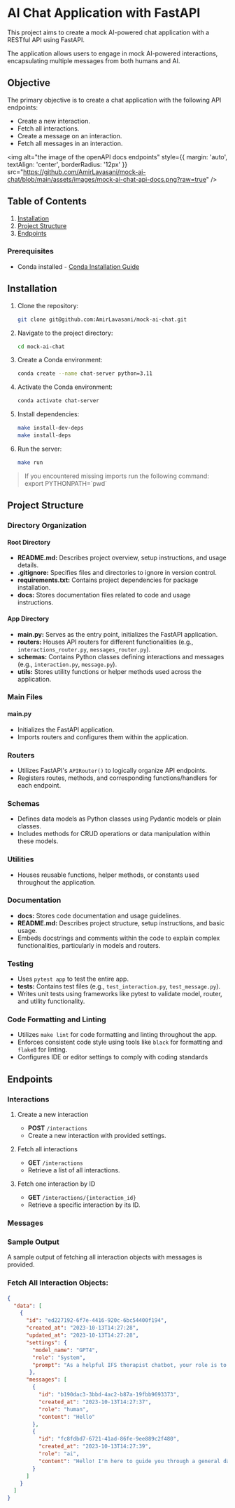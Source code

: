 # AI Chat Application with FastAPI

This project aims to create a mock AI-powered chat application with a RESTful API using FastAPI. 

The application allows users to engage in mock AI-powered interactions, encapsulating multiple messages from both humans and AI.

## Objective

The primary objective is to create a chat application with the following API endpoints:

- Create a new interaction.
- Fetch all interactions.
- Create a message on an interaction.
- Fetch all messages in an interaction.

<img
  alt="the image of the openAPI docs endpoints"
  style={{ margin: 'auto', textAlign: 'center', borderRadius: '12px' }}
  src="https://github.com/AmirLavasani/mock-ai-chat/blob/main/assets/images/mock-ai-chat-api-docs.png?raw=true"
/>

## Table of Contents

1. [Installation](#installation)
2. [Project Structure](#project-structure)
3. [Endpoints](#endpoints)


### Prerequisites

- Conda installed - [Conda Installation Guide](https://conda.io/projects/conda/en/latest/user-guide/install/index.html)

## Installation

1. Clone the repository:

    ```bash
    git clone git@github.com:AmirLavasani/mock-ai-chat.git
    ```

2. Navigate to the project directory:

    ```bash
    cd mock-ai-chat
    ```

3. Create a Conda environment:

    ```bash
    conda create --name chat-server python=3.11
    ```

4. Activate the Conda environment:

    ```bash
    conda activate chat-server
    ```

5. Install dependencies:

    ```bash
    make install-dev-deps
    make install-deps
    ```
6. Run the server:
    ```bash
    make run
    ```

> If you encountered missing imports run the following command:
export PYTHONPATH=\`pwd\` 

## Project Structure

### Directory Organization

#### Root Directory
- **README.md:** Describes project overview, setup instructions, and usage details.
- **.gitignore:** Specifies files and directories to ignore in version control.
- **requirements.txt:** Contains project dependencies for package installation.
- **docs:** Stores documentation files related to code and usage instructions.

#### App Directory
- **main.py:** Serves as the entry point, initializes the FastAPI application.
- **routers:** Houses API routers for different functionalities (e.g., `interactions_router.py`, `messages_router.py`).
- **schemas:** Contains Python classes defining interactions and messages (e.g., `interaction.py`, `message.py`).
- **utils:** Stores utility functions or helper methods used across the application.

### Main Files

#### main.py
- Initializes the FastAPI application.
- Imports routers and configures them within the application.

### Routers
- Utilizes FastAPI's `APIRouter()` to logically organize API endpoints.
- Registers routes, methods, and corresponding functions/handlers for each endpoint.

### Schemas
- Defines data models as Python classes using Pydantic models or plain classes.
- Includes methods for CRUD operations or data manipulation within these models.

### Utilities
- Houses reusable functions, helper methods, or constants used throughout the application.

### Documentation
- **docs:** Stores code documentation and usage guidelines.
- **README.md:** Describes project structure, setup instructions, and basic usage.
- Embeds docstrings and comments within the code to explain complex functionalities, particularly in models and routers.

### Testing
- Uses `pytest app` to test the entire app.
- **tests:** Contains test files (e.g., `test_interaction.py`, `test_message.py`).
- Writes unit tests using frameworks like pytest to validate model, router, and utility functionality.

### Code Formatting and Linting
- Utilizes `make lint` for code formatting and linting throughout the app.
- Enforces consistent code style using tools like `black` for formatting and `flake8` for linting.
- Configures IDE or editor settings to comply with coding standards

## Endpoints

### Interactions
1. Create a new interaction
    - **POST** `/interactions`
    - Create a new interaction with provided settings.

2. Fetch all interactions
    - **GET** `/interactions`
    - Retrieve a list of all interactions.

3. Fetch one interaction by ID
    - **GET** `/interactions/{interaction_id}`
    - Retrieve a specific interaction by its ID.

### Messages

### Sample Output

A sample output of fetching all interaction objects with messages is provided.

### Fetch All Interaction Objects:

```json
{
  "data": [
    {
      "id": "ed227192-6f7e-4416-920c-6bc54400f194",
      "created_at": "2023-10-13T14:27:28",
      "updated_at": "2023-10-13T14:27:28",
      "settings": {
        "model_name": "GPT4",
        "role": "System",
        "prompt": "As a helpful IFS therapist chatbot, your role is to guide users through a simulated IFS session in a safe and supportive manner with a few changes to the exact steps of the IFS model."
       },
      "messages": [
        {
          "id": "b190dac3-3bbd-4ac2-b87a-19fbb9693373",
          "created_at": "2023-10-13T14:27:37",
          "role": "human",
          "content": "Hello"
        },
        {
          "id": "fc8fdbd7-6721-41ad-86fe-9ee889c2f480",
          "created_at": "2023-10-13T14:27:39",
          "role": "ai",
          "content": "Hello! I'm here to guide you through a general daily check-in. Let's start by taking a few moments to find stillness. You might find it helpful to focus on your breath. Just take a few deep breaths in and out, and let's see what comes up for you."
        }
      ]
    }
  ]
}
```

